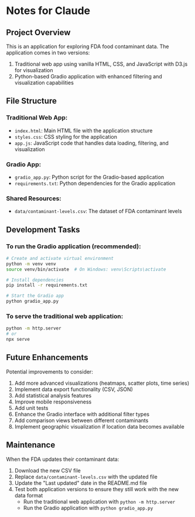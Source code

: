 # Notes for Claude

## Project Overview

This is an application for exploring FDA food contaminant data. The application comes in two versions:
1. Traditional web app using vanilla HTML, CSS, and JavaScript with D3.js for visualization
2. Python-based Gradio application with enhanced filtering and visualization capabilities

## File Structure

### Traditional Web App:
- `index.html`: Main HTML file with the application structure
- `styles.css`: CSS styling for the application
- `app.js`: JavaScript code that handles data loading, filtering, and visualization

### Gradio App:
- `gradio_app.py`: Python script for the Gradio-based application
- `requirements.txt`: Python dependencies for the Gradio application

### Shared Resources:
- `data/contaminant-levels.csv`: The dataset of FDA contaminant levels

## Development Tasks

### To run the Gradio application (recommended):
```bash
# Create and activate virtual environment
python -m venv venv
source venv/bin/activate  # On Windows: venv\Scripts\activate

# Install dependencies
pip install -r requirements.txt

# Start the Gradio app
python gradio_app.py
```

### To serve the traditional web application:
```bash
python -m http.server
# or
npx serve
```

## Future Enhancements

Potential improvements to consider:
1. Add more advanced visualizations (heatmaps, scatter plots, time series)
2. Implement data export functionality (CSV, JSON)
3. Add statistical analysis features
4. Improve mobile responsiveness
5. Add unit tests
6. Enhance the Gradio interface with additional filter types
7. Add comparison views between different contaminants
8. Implement geographic visualization if location data becomes available

## Maintenance

When the FDA updates their contaminant data:
1. Download the new CSV file
2. Replace `data/contaminant-levels.csv` with the updated file
3. Update the "Last updated" date in the README.md file
4. Test both application versions to ensure they still work with the new data format
   - Run the traditional web application with `python -m http.server`
   - Run the Gradio application with `python gradio_app.py`